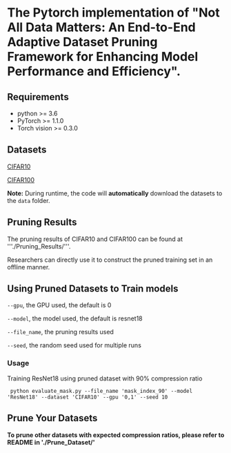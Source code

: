# The Pytorch implementation of "Not All Data Matters: An End-to-End Adaptive Dataset Pruning Framework for Enhancing Model Performance and Efficiency". 

## Requirements

* python >= 3.6
* PyTorch >= 1.1.0
* Torch vision >= 0.3.0

## Datasets

[CIFAR10]: http://www.cs.toronto.edu/~kriz/cifar-10-python.tar.gz
[CIFAR100]: http://www.cs.toronto.edu/~kriz/cifar-100-python.tar.gz
[CIFAR10]

[CIFAR100]

**Note:** During runtime, the code will **automatically** download the datasets to the `data` folder.

##  Pruning Results
The pruning results of CIFAR10 and CIFAR100 can be found at '''./Pruning_Results/'''.

Researchers can directly use it to construct the pruned training set in an offline manner.

## Using Pruned Datasets to Train models
 ```--gpu```, the GPU used, the default is 0

```--model```, the model used, the default is resnet18

```--file_name```, the pruning results used

```--seed```, the random seed used for multiple runs

### Usage
Training ResNet18 using pruned dataset with 90% compression ratio 

``` python evaluate_mask.py --file_name 'mask_index_90' --model 'ResNet18' --dataset 'CIFAR10' --gpu '0,1' --seed 10```

## Prune Your Datasets
**To prune other datasets with expected compression ratios, please refer to README in './Prune_Dataset/'**
